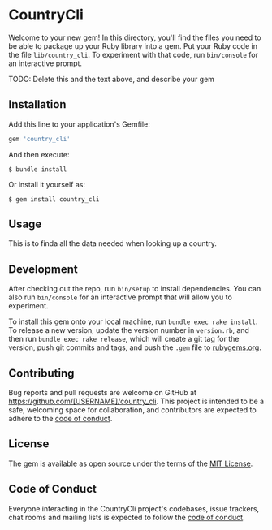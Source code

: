 # CountryCli

Welcome to your new gem! In this directory, you'll find the files you need to be able to package up your Ruby library into a gem. Put your Ruby code in the file `lib/country_cli`. To experiment with that code, run `bin/console` for an interactive prompt.

TODO: Delete this and the text above, and describe your gem

## Installation

Add this line to your application's Gemfile:

```ruby
gem 'country_cli'
```

And then execute:

    $ bundle install

Or install it yourself as:

    $ gem install country_cli

## Usage

This is to finda all the data needed when looking up a country.

## Development

After checking out the repo, run `bin/setup` to install dependencies. You can also run `bin/console` for an interactive prompt that will allow you to experiment.

To install this gem onto your local machine, run `bundle exec rake install`. To release a new version, update the version number in `version.rb`, and then run `bundle exec rake release`, which will create a git tag for the version, push git commits and tags, and push the `.gem` file to [rubygems.org](https://rubygems.org).

## Contributing

Bug reports and pull requests are welcome on GitHub at https://github.com/[USERNAME]/country_cli. This project is intended to be a safe, welcoming space for collaboration, and contributors are expected to adhere to the [code of conduct](https://github.com/[USERNAME]/country_cli/blob/master/CODE_OF_CONDUCT.md).


## License

The gem is available as open source under the terms of the [MIT License](https://opensource.org/licenses/MIT).

## Code of Conduct

Everyone interacting in the CountryCli project's codebases, issue trackers, chat rooms and mailing lists is expected to follow the [code of conduct](https://github.com/[USERNAME]/country_cli/blob/master/CODE_OF_CONDUCT.md).
